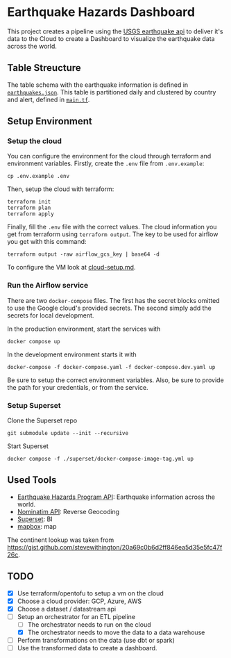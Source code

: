 # Earthquake Hazards Dashboard

This project creates a pipeline using the [USGS earthquake api](https://www.usgs.gov/programs/earthquake-hazards) to deliver it's data to the Cloud to create a Dashboard to visualize the earthquake data across the world.

## Table Streucture

The table schema with the earthquake information is defined in [`earthquakes.json`](/bigquery/earthquakes_schema.json).
This table is partitioned daily and clustered by country and alert, defined in [`main.tf`](/main.tf).

## Setup Environment

### Setup the cloud

You can configure the environment for the cloud through terraform and environment variables.
Firstly, create the `.env` file from `.env.example`:

```
cp .env.example .env
```

Then, setup the cloud with terraform:

```
terraform init
terraform plan
terraform apply
```

Finally, fill the `.env` file with the correct values.
The cloud information you get from terraform using `terraform output`.
The key to be used for airflow you get with this command:

```
terraform output -raw airflow_gcs_key | base64 -d
```

To configure the VM look at [cloud-setup.md](/docs/cloud-setup.md).

### Run the Airflow service

There are two `docker-compose` files.
The first has the secret blocks omitted to use the Google cloud's provided secrets.
The second simply add the secrets for local development.

In the production environment, start the services with

```
docker compose up
```

In the development environment starts it with

```
docker-compose -f docker-compose.yaml -f docker-compose.dev.yaml up
```

Be sure to setup the correct environment variables.
Also, be sure to provide the path for your credentials, or from the service.

### Setup Superset

Clone the Superset repo

```
git submodule update --init --recursive
```

Start Superset

```
docker compose -f ./superset/docker-compose-image-tag.yml up
```

## Used Tools

- [Earthquake Hazards Program API](https://earthquake.usgs.gov): Earthquake information across the world.
- [Nominatim API](https://nominatim.openstreetmap.org/ui/search.html): Reverse Geocoding
- [Superset](https://superset.apache.org/): BI
- [mapbox](https://www.mapbox.com/): map

The continent lookup was taken from <https://gist.github.com/stevewithington/20a69c0b6d2ff846ea5d35e5fc47f26c>.

## TODO

- [x] Use terraform/opentofu to setup a vm on the cloud
- [x] Choose a cloud provider: GCP, Azure, AWS
- [x] Choose a dataset / datastream api
- [ ] Setup an orchestrator for an ETL pipeline
  - [ ] The orchestrator needs to run on the cloud
  - [x] The orchestrator needs to move the data to a data warehouse
- [ ] Perform transformations on the data (use dbt or spark)
- [ ] Use the transformed data to create a dashboard.
